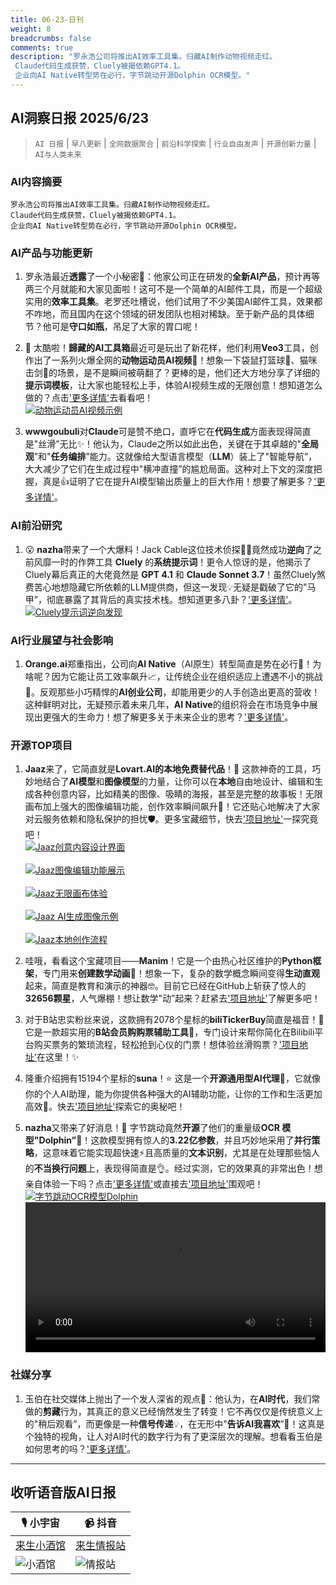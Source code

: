 ```yaml
---
title: 06-23-日刊
weight: 8
breadcrumbs: false
comments: true
description: "罗永浩公司将推出AI效率工具集。归藏AI制作动物视频走红。 Claude代码生成获赞，Cluely被揭依赖GPT4.1。 企业向AI Native转型势在必行，字节跳动开源Dolphin OCR模型。"
---
```


## AI洞察日报 2025/6/23

>  `AI 日报` | `早八更新` | `全网数据聚合` | `前沿科学探索` | `行业自由发声` | `开源创新力量` | `AI与人类未来` 



### **AI内容摘要**

```
罗永浩公司将推出AI效率工具集。归藏AI制作动物视频走红。
Claude代码生成获赞，Cluely被揭依赖GPT4.1。
企业向AI Native转型势在必行，字节跳动开源Dolphin OCR模型。
```



### **AI产品与功能更新**

1.  罗永浩最近**透露**了一个小秘密🤫：他家公司正在研发的**全新AI产品**，预计再等两三个月就能和大家见面啦！这可不是一个简单的AI邮件工具，而是一个超级实用的**效率工具集**。老罗还吐槽说，他们试用了不少美国AI邮件工具，效果都不咋地，而且国内在这个领域的研发团队也相对稀缺。至于新产品的具体细节？他可是**守口如瓶**，吊足了大家的胃口呢！

2.  📢 太酷啦！**歸藏的AI工具箱**最近可是玩出了新花样，他们利用**Veo3**工具，创作出了一系列火爆全网的**动物运动员AI视频**🤯！想象一下袋鼠打篮球🏀、猫咪击剑🤺的场景，是不是瞬间被萌翻了？更棒的是，他们还大方地分享了详细的**提示词模板**，让大家也能轻松上手，体验AI视频生成的无限创意！想知道怎么做的？点击['更多详情'](https://weibo.com/6182606334/PxIdZpN9s)去看看吧！
    <br/> [![动物运动员AI视频示例](https://h5.sinaimg.cn/upload/2015/09/25/3/timeline_card_small_video_default.png)](https://h5.sinaimg.cn/upload/2015/09/25/3/timeline_card_small_video_default.png) <br/>

3.  **wwwgoubuli**对**Claude**可是赞不绝口，直呼它在**代码生成**方面表现得简直是"丝滑”无比✨！他认为，Claude之所以如此出色，关键在于其卓越的"**全局观**”和"**任务编排**”能力。这就像给大型语言模型（**LLM**）装上了"智能导航”，大大减少了它们在生成过程中"横冲直撞”的尴尬局面。这种对上下文的深度把握，真是👍证明了它在提升AI模型输出质量上的巨大作用！想要了解更多？['更多详情'](https://x.com/wwwgoubuli/status/1936501764410445947)。

### **AI前沿研究**

1.  😮 **nazha**带来了一个大爆料！Jack Cable这位技术侦探🕵️‍♂️竟然成功**逆向**了之前风靡一时的作弊工具 **Cluely** 的**系统提示词**！更令人惊讶的是，他揭示了Cluely幕后真正的大佬竟然是 **GPT 4.1** 和 **Claude Sonnet 3.7**！虽然Cluely煞费苦心地想隐藏它所依赖的LLM提供商，但这一发现💡无疑是戳破了它的"马甲”，彻底暴露了其背后的真实技术栈。想知道更多八卦？['更多详情'](https://x.com/xiaokedada/status/1936625579752902991)。
    <br/> [![Cluely提示词逆向发现](https://pbs.twimg.com/media/Gt_UfmKW8AAlu-T?format=jpg&name=orig)](https://pbs.twimg.com/media/Gt_UfmKW8AAlu-T?format=jpg&name=orig) <br/>

### **AI行业展望与社会影响**

1.  **Orange.ai**郑重指出，公司向**AI Native**（AI原生）转型简直是势在必行🚀！为啥呢？因为它能让员工效率飙升📈，让传统企业在组织适应上遭遇不小的挑战🤔。反观那些小巧精悍的**AI创业公司**，却能用更少的人手创造出更高的营收！这种鲜明对比，无疑预示着未来几年，**AI Native**的组织将会在市场竞争中展现出更强大的生命力！想了解更多关于未来企业的思考？['更多详情'](https://x.com/oran_ge/status/1936606314354163954)。

### **开源TOP项目**

1.  **Jaaz**来了，它简直就是**Lovart.AI的本地免费替代品**！🤩 这款神奇的工具，巧妙地结合了**AI模型**和**图像模型**的力量，让你可以在**本地**自由地设计、编辑和生成各种创意内容，比如精美的图像、吸睛的海报，甚至是完整的故事板！无限画布加上强大的图像编辑功能，创作效率瞬间飙升🎨！它还贴心地解决了大家对云服务依赖和隐私保护的担忧🛡️。更多宝藏细节，快去['项目地址'](https://github.com/11cafe/jaaz)一探究竟吧！
    <br/> [![Jaaz创意内容设计界面](https://assets-v2.circle.so/rw6naq4bhuu2rcnbnkl6c27hv7i5)](https://assets-v2.circle.so/rw6naq4bhuu2rcnbnkl6c27hv7i5) <br/>
    <br/> [![Jaaz图像编辑功能展示](https://assets-v2.circle.so/ncwmtzspazknxzlec9xepqs9jtn6)](https://assets-v2.circle.so/ncwmtzspazknxzlec9xepqs9jtn6) <br/>
    <br/> [![Jaaz无限画布体验](https://assets-v2.circle.so/nuidbpiht67kucfn978hkojdxuey)](https://assets-v2.circle.so/nuidbpiht67kucfn978hkojdxuey) <br/>
    <br/> [![Jaaz AI生成图像示例](https://assets-v2.circle.so/91uye2ev8p5xng790ubrwacr3ew0)](https://assets-v2.circle.so/91uye2ev8p5xng790ubrwacr3ew0) <br/>
    <br/> [![Jaaz本地创作流程](https://assets-v2.circle.so/e2mnh4c0p8e0itabj9w4q8eh67gg)](https://assets-v2.circle.so/e2mnh4c0p8e0itabj9w4q8eh67gg) <br/>

2.  哇哦，看看这个宝藏项目——**Manim**！它是一个由热心社区维护的**Python框架**，专门用来**创建数学动画**🌟！想象一下，复杂的数学概念瞬间变得**生动直观**起来，简直是教育和演示的神器🤓。目前它已经在GitHub上斩获了惊人的**32656颗星**，人气爆棚！想让数学"动”起来？赶紧去['项目地址'](https://github.com/ManimCommunity/manim)了解更多吧！

3.  对于B站忠实粉丝来说，这款拥有2078个星标的**biliTickerBuy**简直是福音！🎉 它是一款超实用的**B站会员购购票辅助工具**🎫，专门设计来帮你简化在Bilibili平台购买票务的繁琐流程，轻松抢到心仪的门票！想体验丝滑购票？['项目地址'](https://github.com/mikumifa/biliTickerBuy)在这里！✨

4.  隆重介绍拥有15194个星标的**suna**！⭐ 这是一个**开源通用型AI代理**🤖，它就像你的个人AI助理，能为你提供各种强大的AI辅助功能，让你的工作和生活更加高效🚀。快去['项目地址'](https://github.com/kortix-ai/suna)探索它的奥秘吧！

5.  **nazha**又带来了好消息！🥳 字节跳动竟然**开源**了他们的重量级**OCR 模型"Dolphin”**🐬！这款模型拥有惊人的**3.22亿参数**，并且巧妙地采用了**并行策略**，这意味着它能实现超快速⚡️且高质量的**文本识别**，尤其是在处理那些恼人的**不当换行问题**上，表现得简直是👌。经过实测，它的效果真的非常出色！想亲自体验一下吗？点击['更多详情'](https://x.com/xiaokedada/status/1936620029929521317)或直接去['项目地址'](https://github.com/bytedance/Dolphin?tab=readme-ov-file)围观吧！
    <br/> [![字节跳动OCR模型Dolphin](https://pbs.twimg.com/media/GuBBa2UXMAA173j?format=jpg&name=orig)](https://pbs.twimg.com/media/GuBBa2UXMAA173j?format=jpg&name=orig) <br/>
    <video src="https://video.twimg.com/tweet_video/GuBBlmwWIAASBFD.mp4" controls="controls" width="100%"></video>

### **社媒分享**

1.  玉伯在社交媒体上抛出了一个发人深省的观点🤔：他认为，在**AI时代**，我们常做的**剪藏**行为，其真正的意义已经悄然发生了转变！它不再仅仅是传统意义上的"稍后观看”，而更像是一种**信号传递**💡，在无形中"**告诉AI我喜欢**”💖！这真是个独特的视角，让人对AI时代的数字行为有了更深层次的理解。想看看玉伯是如何思考的吗？['更多详情'](https://m.okjike.com/originalPosts/6857deccb7f4ddcfdf15a80c)。

---

## **收听语音版AI日报**

| 🎙️ **小宇宙** | 📹 **抖音** |
| --- | --- |
| [来生小酒馆](https://www.xiaoyuzhoufm.com/podcast/683c62b7c1ca9cf575a5030e)  |   [来生情报站](https://www.douyin.com/user/MS4wLjABAAAAwpwqPQlu38sO38VyWgw9ZjDEnN4bMR5j8x111UxpseHR9DpB6-CveI5KRXOWuFwG)| 
| ![小酒馆](https://s1.imagehub.cc/images/2025/06/24/f959f7984e9163fc50d3941d79a7f262.md.png) | ![情报站](https://s1.imagehub.cc/images/2025/06/24/7fc30805eeb831e1e2baa3a240683ca3.md.png) |

    

